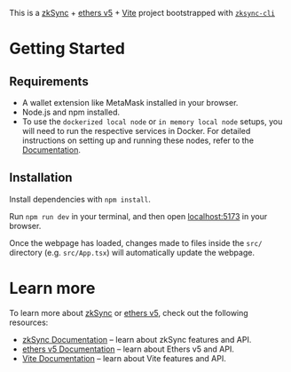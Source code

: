 This is a [zkSync](https://zksync.io) + [ethers v5](https://docs.ethers.org/v5/) + [Vite](https://vitejs.dev/) project bootstrapped with [`zksync-cli`](https://github.com/matter-labs/zksync-cli)

# Getting Started

## Requirements
- A wallet extension like MetaMask installed in your browser.
- Node.js and npm installed.
- To use the `dockerized local node` or `in memory local node` setups, you will need to run the respective services in Docker. For detailed instructions on setting up and running these nodes, refer to the [Documentation](https://docs.zksync.io/build/test-and-debug).

## Installation
Install dependencies with `npm install`.

Run `npm run dev` in your terminal, and then open [localhost:5173](http://localhost:5173) in your browser.

Once the webpage has loaded, changes made to files inside the `src/` directory (e.g. `src/App.tsx`) will automatically update the webpage.

# Learn more

To learn more about [zkSync](https://zksync.io) or [ethers v5](https://docs.ethers.org/v5/), check out the following resources:

- [zkSync Documentation](https://era.zksync.io/docs/dev) – learn about zkSync features and API.
- [ethers v5 Documentation](https://docs.ethers.org/v5/) – learn about Ethers v5 and API.
- [Vite Documentation](https://vitejs.dev/) – learn about Vite features and API.

